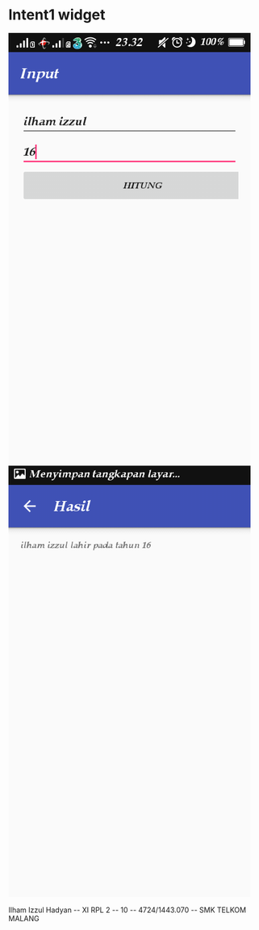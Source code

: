 # Intent1 widget

![Screenshot](https://raw.githubusercontent.com/ilhamizzul/Intent1/master/Intent1_1[1].png)
![Screenshot](https://raw.githubusercontent.com/ilhamizzul/Intent1/master/Intent1_2[1].png)

Ilham Izzul Hadyan -- XI RPL 2 -- 10 -- 4724/1443.070 -- SMK TELKOM MALANG
